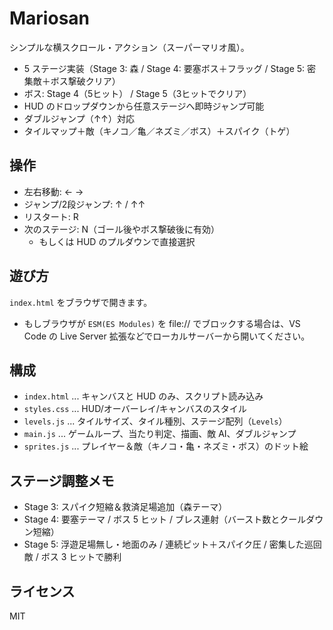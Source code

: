 # Mariosan

シンプルな横スクロール・アクション（スーパーマリオ風）。
- 5 ステージ実装（Stage 3: 森 / Stage 4: 要塞ボス＋フラッグ / Stage 5: 密集敵＋ボス撃破クリア）
- ボス: Stage 4（5ヒット） / Stage 5（3ヒットでクリア）
- HUD のドロップダウンから任意ステージへ即時ジャンプ可能
- ダブルジャンプ（↑↑）対応
- タイルマップ＋敵（キノコ／亀／ネズミ／ボス）＋スパイク（トゲ）

## 操作
- 左右移動: ← →
- ジャンプ/2段ジャンプ: ↑ / ↑↑
- リスタート: R
- 次のステージ: N（ゴール後やボス撃破後に有効）
	- もしくは HUD のプルダウンで直接選択

## 遊び方
`index.html` をブラウザで開きます。
- もしブラウザが `ESM(ES Modules)` を file:// でブロックする場合は、VS Code の Live Server 拡張などでローカルサーバーから開いてください。

## 構成
- `index.html` ... キャンバスと HUD のみ、スクリプト読み込み
- `styles.css` ... HUD/オーバーレイ/キャンバスのスタイル
- `levels.js` ... タイルサイズ、タイル種別、ステージ配列（`Levels`）
- `main.js` ... ゲームループ、当たり判定、描画、敵 AI、ダブルジャンプ
- `sprites.js` ... プレイヤー＆敵（キノコ・亀・ネズミ・ボス）のドット絵

## ステージ調整メモ
- Stage 3: スパイク短縮＆救済足場追加（森テーマ）
- Stage 4: 要塞テーマ / ボス 5 ヒット / ブレス連射（バースト数とクールダウン短縮）
- Stage 5: 浮遊足場無し・地面のみ / 連続ピット＋スパイク圧 / 密集した巡回敵 / ボス 3 ヒットで勝利

## ライセンス
MIT
